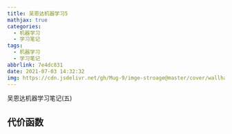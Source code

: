 ```yaml
---
title: 吴恩达机器学习5
mathjax: true
categories:
  - 机器学习
  - 学习笔记
tags:
  - 机器学习
  - 学习笔记
abbrlink: 7e4dc831
date: 2021-07-03 14:32:32
img: https://cdn.jsdelivr.net/gh/Mug-9/imge-stroage@master/cover/wallhaven-k7zv97.2u8spfxicri0.jpg
---
```


吴恩达机器学习笔记(五)

<!--less-->

## 代价函数

